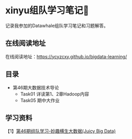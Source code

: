 # xinyu组队学习笔记📒
记录我参加的Datawhale组队学习笔记和习题解答。

## 在线阅读地址
在线阅读地址：https://ycyzcxy.github.io/bigdata-learning/

## 目录
- 第46期大数据技术导论
    - Task01 详读第1、2章Hadoop内容
    - Task05 期中大作业


## 学习资料
【1】[第46期组队学习-妙趣横生大数据(Juicy Big Data)](https://datawhalechina.github.io/juicy-bigdata)